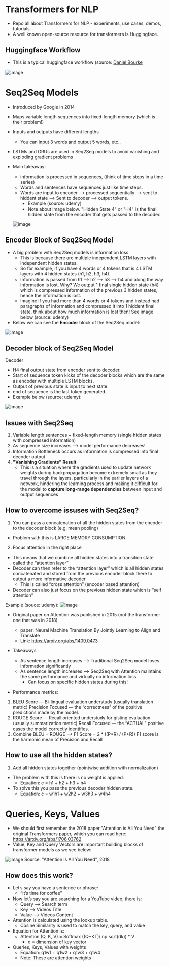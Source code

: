 # Transformers for NLP
* Repo all about Transformers for NLP - experiments, use cases, demos, tutorials.
* A well known open-source resource for transformers is Huggingface.


## Huggingface Workflow
* This is a typical huggingface workflow (source: [Daniel Bourke](https://www.learnhuggingface.com/)


![image](https://github.com/user-attachments/assets/28373d00-177a-4a57-83e1-cbdf4a723a85)






# Seq2Seq Models
* Introduced by Google in 2014
* Maps variable length sequences into fixed-length memory (which is their problem!)
* Inputs and outputs have different lengths
  * You can input 3 words and output 5 words, etc..
* LSTMs and GRUs are used in Seq2Seq models to avoid vanishing and exploding gradient problems

* Main takeaway:
  * information is processed in sequences, (think of time steps in a time series)
  * Words and sentences have sequences just like time steps.
  * Words are input to encoder --> processed sequentially --> sent to hiddent state --> Sent to decoder --> output tokens.
    * Example (source: udemy)
    * Note about image below. "Hidden State 4" or "H4" is the final hidden state from the encoder that gets passed to the decoder.
   
  ![image](https://github.com/user-attachments/assets/2f61c5ed-78b1-4372-a3cd-d827653e7d15)

## Encoder Block of Seq2Seq Model
* A big problem with Seq2Seq models is information loss.
  * This is because there are multiple independent LSTM layers with independent hidden states.
  * So for example, if you have 4 words or 4 tokens that is 4 LSTM layers with 4 hidden states (h1, h2, h3, h4).
  * Information is passed from h1 --> h2 --> h3 --> h4 and along the way information is lost. Why? We output 1 final single hidden state (h4) which is compressed information of the previous 3 hidden states, hence the information is lost.
  * Imagine if you had more than 4 words or 4 tokens and instead had paragraphs of information and compressed it into 1 hiddent final state, think about how much information is lost then! See image below (source: udemy)
* Below we can see the **Encoder** block of the Seq2Seq model:

![image](https://github.com/user-attachments/assets/f2cc4a14-c22d-4c81-8d0c-680fe168862d)


## Decoder block of Seq2Seq Model
Decoder
* H4 final output state from encoder sent to decoder.
* Start of sequence token <SOS> kicks of the decoder blocks which are the same as encoder with multiple LSTM blocks. 
* Output of previous state is input to next state. 
* <EOS> end of sequence is the last token generated.
* Example below (source: udemy):

![image](https://github.com/user-attachments/assets/9d5f2788-8bcc-4f20-aef2-64543630e37d)

## Issues with Seq2Seq
1. Variable length sentences + fixed-length memory (single hidden states with compressed information)
2. As sequence size increases —> model performance decreases!
3. Information Bottleneck occurs as information is compressed into final decoder output
4. **"Vanishing Gradients" Result**
   * This is a situation where the gradients used to update network weights during backpropagation become extremely small as they travel through the layers, particularly in the earlier layers of a network, hindering the learning process and making it difficult for the model to **capture long-range dependencies** between input and output sequences


## How to overcome issuses with Seq2Seq?
1. You can pass a concatenation of all the hidden states from the encoder to the decoder block (e.g. mean pooling)
  * Problem with this is LARGE MEMORY CONSUMPTION
2. Focus attention in the right place
  * This means that we combine all hidden states into a transition state called the “attention layer”
  * Decoder can then refer to the “attention layer” which is all hidden states concatenated and stored from the previous encoder block there to output a more informative decoder
      * This is called “cross attention” (encoder based attention)
  * Decoder can also just focus on the previous hidden state which is “self attention"

Example (souce: udemy):
![image](https://github.com/user-attachments/assets/a61b0c49-d5c3-4007-b137-86e07f4fbe86)

* Original paper on Attention was published in 2015 (not the transformer one that was in 2018)
  * paper: Neural Machine Translation By Jointly Learning to Align and Translate
  * Link: https://arxiv.org/abs/1409.0473
* Takeaways
  * As sentence length increases —> Traditional Seq2Seq model loses information significantly
  * As sentence length increases —> Seq2Seq with Attention maintains the same performance and virtually no information loss. 
    * Can focus on specific hidden states during this!

* Performance metrics:
1) BLEU Score — Bi-lingual evaluation understudy (usually translation metric)
Precision Focused — the “correctness” of the positive predictions made by the model.
2) ROUGE Score — Recall oriented understudy for gisting evaluation (usually summarization metric)
Recall Focused — the “ACTUAL” positive cases the model correctly identifies.
3) Combine BLEU + ROUGE —> F1 Score = 2 * ((P*R) / (P+R))
F1 score is the harmonic mean of Precision and Recall

## How to use all the hidden states?
1. Add all hidden states together (pointwise addition with normalization)
  * The problem with this is there is no weight is applied.
    * Equation: c = h1 + h2 + h3 + h4
  * To solve this you pass the previous decoder hidden state. 
    * Equation: c = w1h1 + w2h2 + w3h3 + w4h4



# Queries, Keys, Values
* We should first remember the 2018 paper "Attention is All You Need" the original Transformers paper, which you can read here:  https://arxiv.org/abs/1706.03762
* Value, Key and Query Vectors are important building blocks of transformer models as we see below:

![image](https://github.com/user-attachments/assets/746cfea8-9d44-4c8e-8810-23daca36ffed)
Source: "Attention is All You Need", 2018

## How does this work? 
* Let’s say you have a sentence or phrase:
  * “It’s time for coffee”
* Now let’s say you are searching for a YouTube video, there is:
  * Query —> Search term
  * Key —> Videos Title
  * Value —> Videos Content
* Attention is calculated using the lookup table. 
  * Cosine Similarity is used to match the key, query, and value
* Equation for Attention is:
  * Attention (Q, K, V) = Softmax ((Q*KT)/ np.sqrt(dk)) * V
    * d = dimension of key vector
* Queries, Keys, Values with weights
  * Equation: q1w1 + q1w2 + q1w3 + q1w4
  * Note: These are attention weights















  


